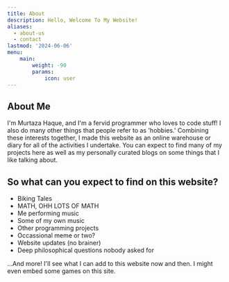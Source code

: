 ```yaml
---
title: About
description: Hello, Welcome To My Website!
aliases:
  - about-us
  - contact
lastmod: '2024-06-06'
menu:
    main: 
        weight: -90
        params:
            icon: user
---
```


## About Me
I'm Murtaza Haque, and I'm a fervid programmer who loves to code stuff! I also do many other things that people refer to as 'hobbies.' Combining these interests together, I made this website as an online warehouse or diary for all of the activities I undertake. You can expect to find many of my projects here as well as my personally curated blogs on some things that I like talking about.

## So what can you expect to find on this website?
* Biking Tales
* MATH, OHH LOTS OF MATH
* Me performing music
* Some of my own music
* Other programming projects
* Occassional meme or two?
* Website updates (no brainer)
* Deep philosophical questions nobody asked for

...And more! I'll see what I can add to this website now and then. I might even embed some games on this site.